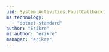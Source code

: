 ```yaml
---
uid: System.Activities.FaultCallback
ms.technology: 
  - "dotnet-standard"
author: "Erikre"
ms.author: "erikre"
manager: "erikre"
---
```

